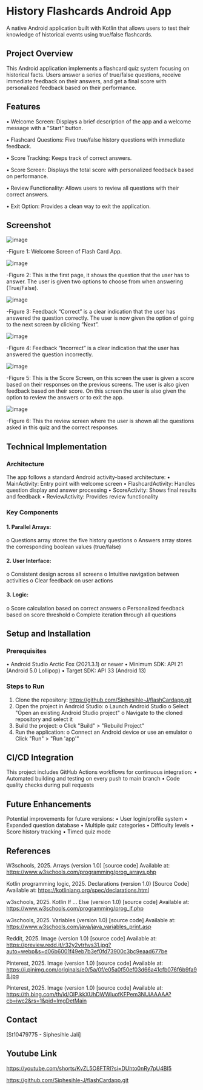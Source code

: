 # History Flashcards Android App
  A native Android application built with Kotlin that allows users to test their knowledge of historical events using true/false flashcards.

## Project Overview
  This Android application implements a flashcard quiz system focusing on historical facts. Users answer a series of true/false questions, receive immediate feedback on their answers, and get a final score with personalized feedback based on their performance.

## Features
  •	Welcome Screen: Displays a brief description of the app and a welcome message with a "Start" button.
  
  •	Flashcard Questions: Five true/false history questions with immediate feedback.
  
  •	Score Tracking: Keeps track of correct answers.
  
  •	Score Screen: Displays the total score with personalized feedback based on performance.
  
  •	Review Functionality: Allows users to review all questions with their correct answers.
  
  •	Exit Option: Provides a clean way to exit the application.

## Screenshot

  ![image](https://github.com/user-attachments/assets/4dbb84db-5121-4323-b2f4-48616918311c)
  
  -Figure 1: Welcome Screen of Flash Card App.

  ![image](https://github.com/user-attachments/assets/345f280a-f647-41f2-8709-27d1ac0a3819)
  
  -Figure 2: This is the first page, it shows the question that the user has to answer. The user is given two options to choose from when answering (True/False).

  ![image](https://github.com/user-attachments/assets/6d558f36-da8e-4e6e-98e5-61e53b7e8f47)
  
  -Figure 3: Feedback “Correct” is a clear indication that the user has answered the question correctly. The user is now given the option of going to the next screen by clicking “Next”.

  ![image](https://github.com/user-attachments/assets/02ceb9fd-7440-49c9-83a2-db27c7e2c4d9)
  
  -Figure 4: Feedback “Incorrect” is a clear indication that the user has answered the question incorrectly.

  ![image](https://github.com/user-attachments/assets/8b5124e2-db5e-4165-a7a6-981ddbef2432)
  
  -Figure 5: This is the Score Screen, on this screen the user is given a score based on their responses on the previous screens. The user is also given feedback based on their score. On this screen the user is also given the option to review the answers or to exit the app.

  ![image](https://github.com/user-attachments/assets/b5a5b7b5-bdd0-436b-939c-375b7237f0b4)
  
  -Figure 6: This the review screen where the user is shown all the questions asked in this quiz and the correct responses.

## Technical Implementation

### Architecture
  The app follows a standard Android activity-based architecture:
    •	MainActivity: Entry point with welcome screen
    •	FlashcardActivity: Handles question display and answer processing
    •	ScoreActivity: Shows final results and feedback
    •	ReviewActivity: Provides review functionality

### Key Components

#### 1.	Parallel Arrays:
  o	Questions array stores the five history questions
  o	Answers array stores the corresponding boolean values (true/false)

#### 2.	User Interface:
  o	Consistent design across all screens
  o	Intuitive navigation between activities
  o	Clear feedback on user actions

#### 3.	Logic:
  o	Score calculation based on correct answers
  o	Personalized feedback based on score threshold
  o	Complete iteration through all questions
  
## Setup and Installation

### Prerequisites
  •	Android Studio Arctic Fox (2021.3.1) or newer
  •	Minimum SDK: API 21 (Android 5.0 Lollipop)
  •	Target SDK: API 33 (Android 13)

### Steps to Run
  1.	Clone the repository: https://github.com/Siphesihle-J/flashCardapp.git
  2.	Open the project in Android Studio:
    o	Launch Android Studio
    o	Select "Open an existing Android Studio project"
    o	Navigate to the cloned repository and select it
  3.	Build the project:
    o	Click "Build" > "Rebuild Project"
  4.	Run the application:
    o	Connect an Android device or use an emulator
    o	Click "Run" > "Run 'app'"

## CI/CD Integration
  This project includes GitHub Actions workflows for continuous integration:
    •	Automated building and testing on every push to main branch
    •	Code quality checks during pull requests

## Future Enhancements
  Potential improvements for future versions:
    •	User login/profile system
    •	Expanded question database
    •	Multiple quiz categories
    •	Difficulty levels
    •	Score history tracking
    •	Timed quiz mode

## References
  W3schools, 2025. Arrays (version 1.0) [source code]
  Available at: https://www.w3schools.com/programming/prog_arrays.php

  Kotlin programming logic, 2025. Declarations (version 1.0) [Source Code]
  Available at: https://kotlinlang.org/spec/declarations.html

  w3schools, 2025. Kotlin If ... Else (version 1.0) [source code]
  Available at: https://www.w3schools.com/programming/prog_if.php

  w3schools, 2025. Variables (version 1.0) [source code]
  Available at: https://www.w3schools.com/java/java_variables_print.asp

  Reddit, 2025. Image (version 1.0) [source code]
  Available at: https://preview.redd.it/r32y2vtrhvs31.jpg?auto=webp&s=d06b6001f49eb7b3ef0fd73900c3bc9eaad677be
 
  Pinterest, 2025. Image (version 1.0) [source code]
  Available at: https://i.pinimg.com/originals/e0/5a/0f/e05a0f50ef03d66a41cfb076f6b9fa98.jpg

  Pinterest, 2025. Image (version 1.0) [source code]
  Available at: https://th.bing.com/th/id/OIP.kkXUhDWWluofKFPem3NUiAAAAA?cb=iwc2&rs=1&pid=ImgDetMain


## Contact
  [St10479775 - Siphesihle Jali]
  
## Youtube Link
  https://youtube.com/shorts/KvZL5O8FTRI?si=DUhto0nRy7pU4BI5
  
https://github.com/Siphesihle-J/flashCardapp.git
